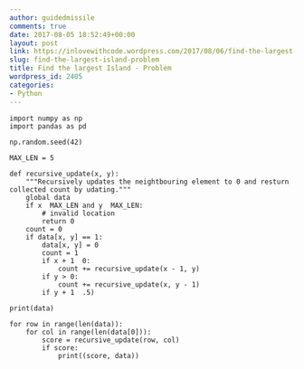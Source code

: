 ```yaml
---
author: guidedmissile
comments: true
date: 2017-08-05 18:52:49+00:00
layout: post
link: https://inlovewithcode.wordpress.com/2017/08/06/find-the-largest-island-problem/
slug: find-the-largest-island-problem
title: Find the largest Island - Problem
wordpress_id: 2405
categories:
- Python
---
```



    import numpy as np
    import pandas as pd
    
    np.random.seed(42)
    
    MAX_LEN = 5
    
    def recursive_update(x, y):
        """Recursively updates the neightbouring element to 0 and resturn collected count by udating."""
        global data
        if x  MAX_LEN and y  MAX_LEN:
            # invalid location
            return 0
        count = 0
        if data[x, y] == 1:
            data[x, y] = 0
            count = 1
            if x + 1  0:
                count += recursive_update(x - 1, y)
            if y > 0:
                count += recursive_update(x, y - 1)
            if y + 1  .5)
    
    print(data)
    
    for row in range(len(data)):
        for col in range(len(data[0])):
            score = recursive_update(row, col) 
            if score:
                print((score, data))
    
